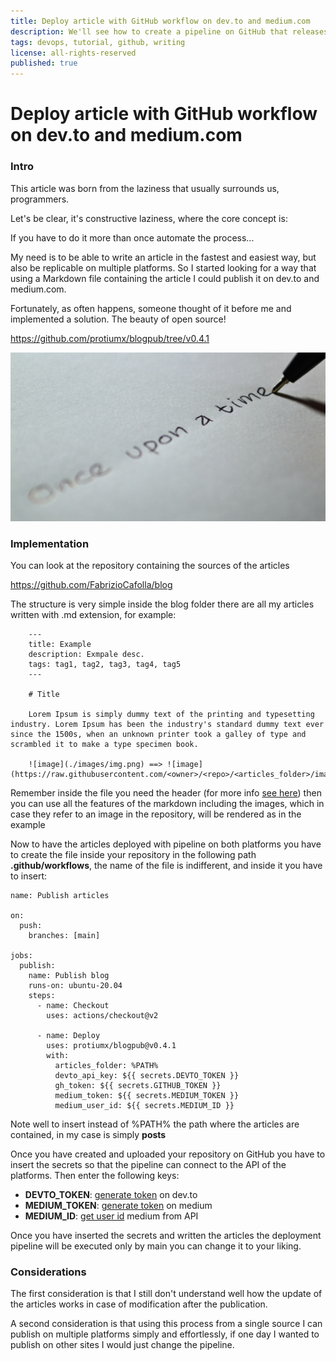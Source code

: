 ```yaml
---
title: Deploy article with GitHub workflow on dev.to and medium.com
description: We'll see how to create a pipeline on GitHub that releases articles written in markdown on dev.to and medium.com
tags: devops, tutorial, github, writing
license: all-rights-reserved
published: true
---
```


# Deploy article with GitHub workflow on dev.to and medium.com

### Intro

This article was born from the laziness that usually surrounds us, programmers. 

Let's be clear, it's constructive laziness, where the core concept is:

If you have to do it more than once automate the process...

My need is to be able to write an article in the fastest and easiest way, but also be replicable on multiple platforms.
So I started looking for a way that using a Markdown file containing the article I could publish it on dev.to and medium.com.

Fortunately, as often happens, someone thought of it before me and implemented a solution.
The beauty of open source!

https://github.com/protiumx/blogpub/tree/v0.4.1

![image](./preview.jpg)

### Implementation 

You can look at the repository containing the sources of the articles

https://github.com/FabrizioCafolla/blog

The structure is very simple inside the blog folder there are all my articles written with .md extension, for example:

```
    ---
    title: Example
    description: Exmpale desc. 
    tags: tag1, tag2, tag3, tag4, tag5
    ---

    # Title

    Lorem Ipsum is simply dummy text of the printing and typesetting industry. Lorem Ipsum has been the industry's standard dummy text ever since the 1500s, when an unknown printer took a galley of type and scrambled it to make a type specimen book.

    ![image](./images/img.png) ==> ![image](https://raw.githubusercontent.com/<owner>/<repo>/<articles_folder>/images/img.png)
```

Remember inside the file you need the header (for more info [see here](https://github.com/protiumx/blogpub#articles-configuration)) then you can use all the features of the markdown including the images, which in case they refer to an image in the repository, will be rendered as in the example

Now to have the articles deployed with pipeline on both platforms you have to create the file inside your repository in the following path **.github/workflows**, the name of the file is indifferent, and inside it you have to insert:

```
name: Publish articles

on:
  push:
    branches: [main]

jobs:
  publish:
    name: Publish blog
    runs-on: ubuntu-20.04   
    steps:
      - name: Checkout
        uses: actions/checkout@v2
      
      - name: Deploy
        uses: protiumx/blogpub@v0.4.1
        with:
          articles_folder: %PATH%
          devto_api_key: ${{ secrets.DEVTO_TOKEN }}
          gh_token: ${{ secrets.GITHUB_TOKEN }}
          medium_token: ${{ secrets.MEDIUM_TOKEN }}
          medium_user_id: ${{ secrets.MEDIUM_ID }}
```

Note well to insert instead of %PATH% the path where the articles are contained, in my case is simply **posts**

Once you have created and uploaded your repository on GitHub you have to insert the secrets so that the pipeline can connect to the API of the platforms. Then enter the following keys:

- **DEVTO_TOKEN**: [generate token](https://dev.to/settings/account) on dev.to
- **MEDIUM_TOKEN**: [generate token](https://help.medium.com/hc/en-us/articles/213480228-Get-an-integration-token-for-your-writing-app) on medium
- **MEDIUM_ID**: [get user id](https://github.com/Medium/medium-api-docs#31-users) medium from API 


Once you have inserted the secrets and written the articles the deployment pipeline will be executed only by main you can change it to your liking.

### Considerations

The first consideration is that I still don't understand well how the update of the articles works in case of modification after the publication.

A second consideration is that using this process from a single source I can publish on multiple platforms simply and effortlessly, if one day I wanted to publish on other sites I would just change the pipeline.